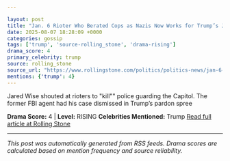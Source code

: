 ```yaml
---

layout: post
title: "Jan. 6 Rioter Who Berated Cops as Nazis Now Works for Trump’s Justice Department""
date: 2025-08-07 18:28:09 +0000
categories: gossip
tags: ['trump', 'source-rolling_stone', 'drama-rising']
drama_score: 4
primary_celebrity: trump
source: rolling_stone
source_url: "https://www.rollingstone.com/politics/politics-news/jan-6-rioter-kill-em-cops-trump-doj-1235403066/""
mentions: {'trump': 4}
---
```


Jared Wise shouted at rioters to "kill"" police guarding the Capitol. The former FBI agent had his case dismissed in Trump’s pardon spree

**Drama Score:** 4 | **Level:** RISING **Celebrities Mentioned:** Trump [Read full article at Rolling Stone](https://www.rollingstone.com/politics/politics-news/jan-6-rioter-kill-em-cops-trump-doj-1235403066/)

---

*This post was automatically generated from RSS feeds. Drama scores are calculated based on mention frequency and source reliability.*